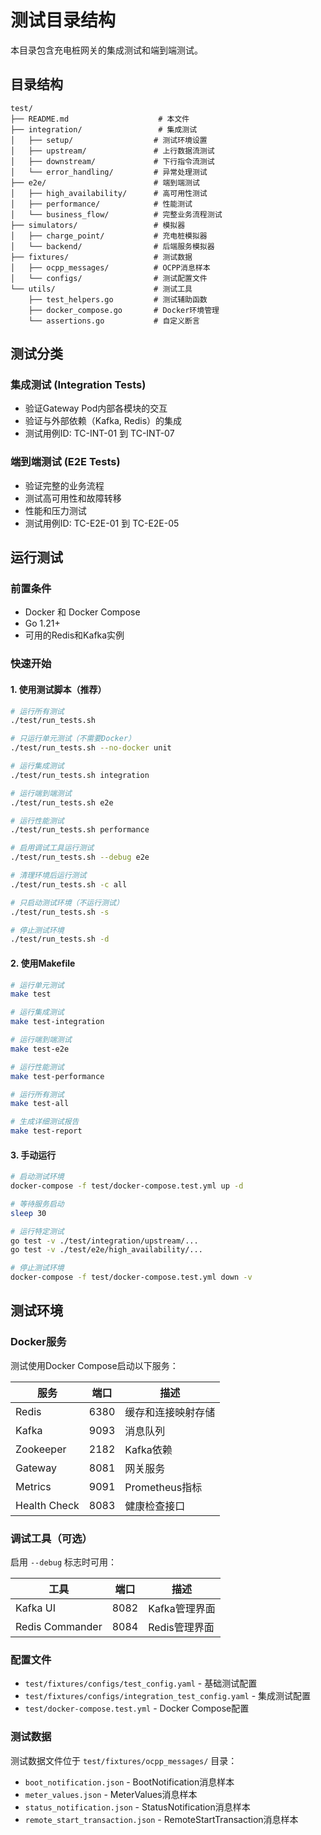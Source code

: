 # 测试目录结构

本目录包含充电桩网关的集成测试和端到端测试。

## 目录结构

```
test/
├── README.md                    # 本文件
├── integration/                 # 集成测试
│   ├── setup/                  # 测试环境设置
│   ├── upstream/               # 上行数据流测试
│   ├── downstream/             # 下行指令流测试
│   └── error_handling/         # 异常处理测试
├── e2e/                        # 端到端测试
│   ├── high_availability/      # 高可用性测试
│   ├── performance/            # 性能测试
│   └── business_flow/          # 完整业务流程测试
├── simulators/                 # 模拟器
│   ├── charge_point/           # 充电桩模拟器
│   └── backend/                # 后端服务模拟器
├── fixtures/                   # 测试数据
│   ├── ocpp_messages/          # OCPP消息样本
│   └── configs/                # 测试配置文件
└── utils/                      # 测试工具
    ├── test_helpers.go         # 测试辅助函数
    ├── docker_compose.go       # Docker环境管理
    └── assertions.go           # 自定义断言
```

## 测试分类

### 集成测试 (Integration Tests)
- 验证Gateway Pod内部各模块的交互
- 验证与外部依赖（Kafka, Redis）的集成
- 测试用例ID: TC-INT-01 到 TC-INT-07

### 端到端测试 (E2E Tests)  
- 验证完整的业务流程
- 测试高可用性和故障转移
- 性能和压力测试
- 测试用例ID: TC-E2E-01 到 TC-E2E-05

## 运行测试

### 前置条件
- Docker 和 Docker Compose
- Go 1.21+
- 可用的Redis和Kafka实例

### 快速开始

#### 1. 使用测试脚本（推荐）
```bash
# 运行所有测试
./test/run_tests.sh

# 只运行单元测试（不需要Docker）
./test/run_tests.sh --no-docker unit

# 运行集成测试
./test/run_tests.sh integration

# 运行端到端测试
./test/run_tests.sh e2e

# 运行性能测试
./test/run_tests.sh performance

# 启用调试工具运行测试
./test/run_tests.sh --debug e2e

# 清理环境后运行测试
./test/run_tests.sh -c all

# 只启动测试环境（不运行测试）
./test/run_tests.sh -s

# 停止测试环境
./test/run_tests.sh -d
```

#### 2. 使用Makefile
```bash
# 运行单元测试
make test

# 运行集成测试
make test-integration

# 运行端到端测试
make test-e2e

# 运行性能测试
make test-performance

# 运行所有测试
make test-all

# 生成详细测试报告
make test-report
```

#### 3. 手动运行
```bash
# 启动测试环境
docker-compose -f test/docker-compose.test.yml up -d

# 等待服务启动
sleep 30

# 运行特定测试
go test -v ./test/integration/upstream/...
go test -v ./test/e2e/high_availability/...

# 停止测试环境
docker-compose -f test/docker-compose.test.yml down -v
```

## 测试环境

### Docker服务
测试使用Docker Compose启动以下服务：

| 服务 | 端口 | 描述 |
|------|------|------|
| Redis | 6380 | 缓存和连接映射存储 |
| Kafka | 9093 | 消息队列 |
| Zookeeper | 2182 | Kafka依赖 |
| Gateway | 8081 | 网关服务 |
| Metrics | 9091 | Prometheus指标 |
| Health Check | 8083 | 健康检查接口 |

### 调试工具（可选）
启用 `--debug` 标志时可用：

| 工具 | 端口 | 描述 |
|------|------|------|
| Kafka UI | 8082 | Kafka管理界面 |
| Redis Commander | 8084 | Redis管理界面 |

### 配置文件
- `test/fixtures/configs/test_config.yaml` - 基础测试配置
- `test/fixtures/configs/integration_test_config.yaml` - 集成测试配置
- `test/docker-compose.test.yml` - Docker Compose配置

### 测试数据
测试数据文件位于 `test/fixtures/ocpp_messages/` 目录：
- `boot_notification.json` - BootNotification消息样本
- `meter_values.json` - MeterValues消息样本
- `status_notification.json` - StatusNotification消息样本
- `remote_start_transaction.json` - RemoteStartTransaction消息样本
